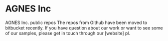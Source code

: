 # AGNES Inc
AGNES Inc. public repos
The repos from Github have been moved to bitbucket recently. If you have question about our work or want to see some of our samples, please get in touch through our [website] pl.
